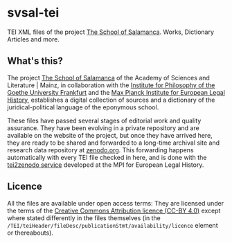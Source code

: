 # svsal-tei

TEI XML files of the project [The School of Salamanca](https://salamanca.school/). Works, Dictionary Articles and more.

## What's this?

The project [The School of Salamanca](https://salamanca.school/) of the Academy of Sciences and Literature | Mainz, in
collaboration with the
[Institute for Philosophy of the Goethe University Frankfurt](http://www.philosophie.uni-frankfurt.de/) and the
[Max Planck Institute for European Legal History](https://www.rg.mpg.de/), establishes a digital collection of sources
and a dictionary of the juridical-political language of the eponymous school.

These files have passed several stages of editorial work and quality assurance. They have been evolving in a private
repository and are available on the website of the project, but once they have arrived here, they are ready to be shared
and forwarded to a long-time archival site and research data repository at [zenodo.org](https://zenodo.org/). This
forwarding happens automatically with every TEI file checked in here, and is done with the
[tei2zenodo service](https://gitlab.gwdg.de/rg-mpg-de/tei2zenodo) developed at the MPI for European Legal History.

## Licence

All the files are available under open access terms: They are licensed under
the terms of the
[Creative Commons Attribution licence (CC-BY 4.0)](https://creativecommons.org/licenses/by/4.0) except where stated
differently in the files themselves (in the `/TEI/teiHeader/fileDesc/publicationStmt/availability/licence` element
or thereabouts).
